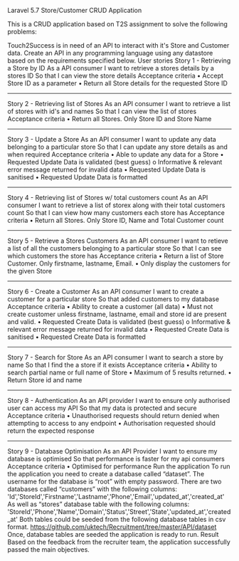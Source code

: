 Laravel 5.7 Store/Customer CRUD Application

This is a CRUD application based on T2S assignment to solve the following problems:

Touch2Success is in need of an API to interact with it's Store and Customer data. Create an API in any programming language using any datastore based on the requirements specified below.
User stories
Story 1 - Retrieving a Store by ID
As a API consumer I want to retrieve a stores details by a stores ID So that I can view the store details
Acceptance criteria
•	Accept Store ID as a parameter
•	Return all Store details for the requested Store ID
________________________________________
Story 2 - Retrieving list of Stores
As an API consumer I want to retrieve a list of stores with id's and names So that I can view the list of stores
Acceptance criteria
•	Return all Stores. Only Store ID and Store Name
________________________________________
Story 3 - Update a Store
As an API consumer I want to update any data belonging to a particular store So that I can update any store details as and when required
Acceptance criteria
•	Able to update any data for a Store
•	Requested Update Data is validated (best guess) 
o	Informative & relevant error message returned for invalid data
•	Requested Update Data is sanitised
•	Requested Update Data is formatted
________________________________________
Story 4 - Retrieving list of Stores w/ total customers count
As an API consumer I want to retrieve a list of storex along with their total customers count So that I can view how many customers each store has
Acceptance criteria
•	Return all Stores. Only Store ID, Name and Total Customer count
________________________________________
Story 5 - Retrieve a Stores Customers
As an API consumer I want to retieve a list of all the customers belonging to a particular store So that I can see which customers the store has
Acceptance criteria
•	Return a list of Store Customer. Only firstname, lastname, Email.
•	Only display the customers for the given Store
________________________________________
Story 6 - Create a Customer
As an API consumer I want to create a customer for a particular store So that added customers to my database
Acceptance criteria
•	Ability to create a customer (all data)
•	Must not create customer unless firstname, lastname, email and store id are present and valid.
•	Requested Create Data is validated (best guess) 
o	Informative & relevant error message returned for invalid data
•	Requested Create Data is sanitised
•	Requested Create Data is formatted
________________________________________
Story 7 - Search for Store
As an API consumer I want to search a store by name So that I find the a store if it exists
Acceptance criteria
•	Ability to search partial name or full name of Store
•	Maximum of 5 results returned.
•	Return Store id and name
________________________________________
Story 8 - Authentication
As an API provider I want to ensure only authorised user can access my API So that my data is protected and secure
Acceptance criteria
•	Unauthorised requests should return denied when attempting to access to any endpoint
•	Authorisation requested should return the expected response
________________________________________
Story 9 - Database Optimisation
As an API Provider I want to ensure my database is optimised So that performance is faster for my api consumers
Acceptance criteria
•	Optimised for performance
Run the application
To run the application you need to create a database called “dataset”. The username for the database is “root” with empty password.
There are two databases called “customers” with the following columns:
'Id','StoreId','Firstname','Lastname','Phone','Email','updated_at','created_at'
As well as “stores” database table with the following columns:
'StoreId','Phone','Name','Domain','Status','Street','State','updated_at','created_at'
Both tables could be seeded from the following database tables in csv format.
https://github.com/uktech/Recruitment/tree/master/API/dataset
Once, database tables are seeded the application is ready to run.
Result
Based on the feedback from the recruiter team, the application successfully passed the main objectives. 

